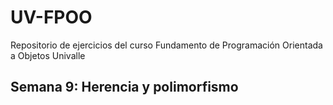 # UV-FPOO
Repositorio de ejercicios del curso Fundamento de Programación Orientada a Objetos Univalle

## Semana 9: Herencia y polimorfismo
